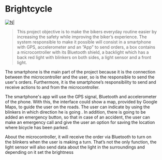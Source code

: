 # Brightcycle

[![N|](http://i.imgur.com/CUUzoFc.png)]()

> This project objective is to make the bikers everyday routine easier by increasing the safety while improving the biker’s experience. The system responsible to make it possible will consist in a smartphone with GPS, accelerometer and an ”App” to send orders, a box contains a microcontroller with its Bluetooth shield, a backlight which has a back red light with blinkers on both sides, a light sensor and a front light.


The smartphone is the main part of the project because it is the connection between the microcontroller and the user, so is the responsible to send the user's orders. Furthermore, it is the smartphone’s responsibility to send and receive actions to and from the microcontroller.


The smartphone's app will use the GPS signal, Bluetooth and accelerometer of the phone. With this, the interface could show a map, provided by Google Maps, to guide the user on the roads. The user can indicate by using the blinkers in which direction he is going . In addition, there is going to be added an emergency button, so that in case of an accident, the user can make an emergency call and give the user an option for saving the location where bicycle has been parked. 


About the microcontroller, it will receive the order via Bluetooth to turn on the blinkers when the user is making a turn. That’s not the only function, the light sensor will also send data about the light in the surroundings and depending on it set the brightness
